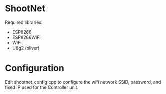 # ShootNet

Required libraries:

- ESP8266
- ESP8266WiFi
- WiFi
- U8g2 (oliver)


# Configuration

Edit shootnet_config.cpp to configure the wifi network SSID, password, and fixed IP used for the Controller unit.
